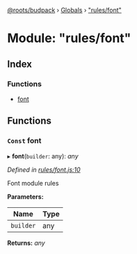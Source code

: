 [@roots/budpack](../README.md) › [Globals](../globals.md) › ["rules/font"](_rules_font_.md)

# Module: "rules/font"

## Index

### Functions

* [font](_rules_font_.md#const-font)

## Functions

### `Const` font

▸ **font**(`builder`: any): *any*

*Defined in [rules/font.js:10](https://github.com/roots/bud-support/blob/bc9161d/src/budpack/builder/webpack/rules/font.js#L10)*

Font module rules

**Parameters:**

Name | Type |
------ | ------ |
`builder` | any |

**Returns:** *any*
